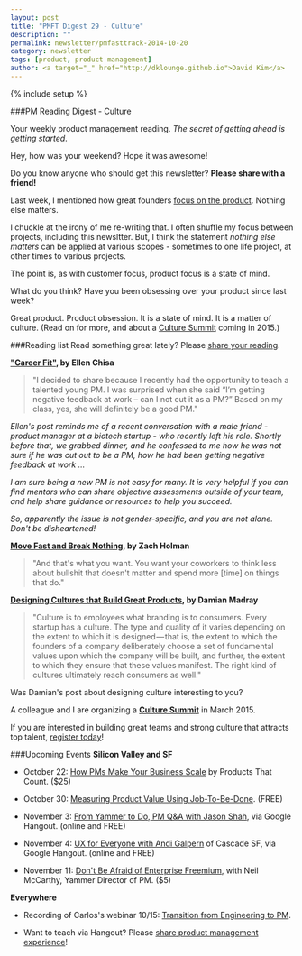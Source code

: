 ```yaml
---
layout: post
title: "PMFT Digest 29 - Culture"
description: ""
permalink: newsletter/pmfasttrack-2014-10-20
category: newsletter
tags: [product, product management]
author: <a target="_" href="http://dklounge.github.io">David Kim</a>
---
```

{% include setup %}

###PM Reading Digest - Culture

Your weekly product management reading. _The secret of getting ahead is getting started_.

Hey, how was your weekend?  Hope it was awesome!

Do you know anyone who should get this newsletter?  __Please share with a friend!__

Last week, I mentioned how great founders <a target="_" href="http://productmanagementfasttrack.com/newsletter/pmfasttrack-2014-10-13/">focus on the product</a>. Nothing else matters.

I chuckle at the irony of me re-writing that.  I often shuffle my focus between projects, including this newsltter.  But, I think the statement _nothing else matters_ can be applied at various scopes - sometimes to one life project, at other times to various projects.

The point is, as with customer focus, product focus is a state of mind.

What do you think?  Have you been obsessing over your product since last week?

Great product. Product obsession. It is a state of mind. It is a matter of culture.  (Read on for more, and about a <a target="_" href="http://www.culturesummit.co/">Culture Summit</a> coming in 2015.)

###Reading list
Read something great lately?  Please <a target="_" href="http://goo.gl/OIsy17">share your reading</a>.

__<a target="_" href="http://blog.ellenchisa.com/2014/10/06/career-fit/">"Career Fit"</a>, by Ellen Chisa__

>"I decided to share because I recently had the opportunity to teach a talented young PM. I was surprised when she said “I’m getting negative feedback at work – can I not cut it as a PM?” Based on my class, yes, she will definitely be a good PM."
>

_Ellen\'s post reminds me of a recent conversation with a male friend - product manager at a biotech startup - who recently left his role.  Shortly before that, we grabbed dinner, and he confessed to me how he was not sure if he was cut out to be a PM, how he had been getting negative feedback at work ..._

_I am sure being a new PM is not easy for many.  It is very helpful if you can find mentors who can share objective assessments outside of your team, and help share guidance or resources to help you succeed._

_So, apparently the issue is not gender-specific, and you are not alone.  Don\'t be disheartened!_

__<a target="_" href="http://zachholman.com/talk/move-fast-break-nothing/">Move Fast and Break Nothing</a>, by Zach Holman__

>"And that's what you want. You want your coworkers to think less about bullshit that doesn't matter and spend more [time] on things that do."
>

__<a target="_" href="https://medium.com/@themadray/designing-cultures-that-build-great-products-b7c8ec25c1c1">Designing Cultures that Build Great Products</a>, by Damian Madray__

>"Culture is to employees what branding is to consumers. Every startup has a culture. The type and quality of it varies depending on the extent to which it is designed — that is, the extent to which the founders of a company deliberately choose a set of fundamental values upon which the company will be built, and further, the extent to which they ensure that these values manifest. The right kind of cultures ultimately reach consumers as well."
>

Was Damian\'s post about designing culture interesting to you?

A colleague and I are organizing a __<a target="_" href="http://www.culturesummit.co/">Culture Summit</a>__ in March 2015.

If you are interested in building great teams and strong culture that attracts top talent, <a target="_" href="http://www.culturesummit.co/">register today</a>!

###Upcoming Events
__Silicon Valley and SF__

* October 22: <a target="_" href="https://www.eventbrite.com/e/how-product-managers-make-your-business-scale-tickets-13319919237">How PMs Make Your Business Scale</a> by Products That Count. ($25)

* October 30: <a target="_" href="http://www.meetup.com/ProductManagementFastTrack/events/204953502/">Measuring Product Value Using Job-To-Be-Done</a>.  (FREE)

* November 3: <a target="_" href="https://plus.google.com/events/cuo1fma3a91c29mdqlp58olqn6g">From Yammer to Do, PM Q&A with Jason Shah</a>, via Google Hangout. (online and FREE)

* November 4: <a target="_" href="https://plus.google.com/events/c76mnn59rrhmmtj51mqit7rgn8g">UX for Everyone with Andi Galpern</a> of Cascade SF, via Google Hangout. (online and FREE)

* November 11: <a target="_" href="http://www.eventbrite.com/e/dont-fear-the-freemium-tickets-13339503815">Don't Be Afraid of Enterprise Freemium</a>, with Neil McCarthy, Yammer Director of PM. ($5)

__Everywhere__

* Recording of Carlos's webinar 10/15: <a target="_" href="https://plus.google.com/events/ccot2tcojk1ch3jf11cpcdjsmhs">Transition from Engineering to PM</a>.

* Want to teach via Hangout?  Please <a target="_" href="https://pmfasttrack.wufoo.com/forms/teaching-via-hangout/">share product management experience</a>!
